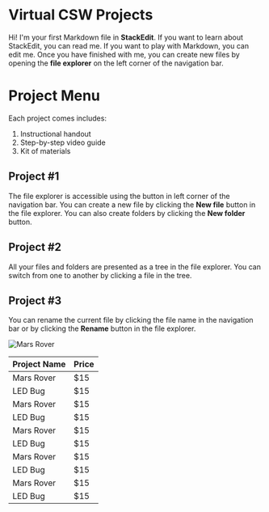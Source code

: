 # Virtual CSW Projects

Hi! I'm your first Markdown file in **StackEdit**. If you want to learn about StackEdit, you can read me. If you want to play with Markdown, you can edit me. Once you have finished with me, you can create new files by opening the **file explorer** on the left corner of the navigation bar.


# Project Menu

Each project comes includes:

 1. Instructional handout
 2. Step-by-step video guide
 3. Kit of materials

## Project #1

The file explorer is accessible using the button in left corner of the navigation bar. You can create a new file by clicking the **New file** button in the file explorer. You can also create folders by clicking the **New folder** button.

## Project #2

All your files and folders are presented as a tree in the file explorer. You can switch from one to another by clicking a file in the tree.

## Project #3

You can rename the current file by clicking the file name in the navigation bar or by clicking the **Rename** button in the file explorer.

![Mars Rover](https://i.imgur.com/KxeVdOr.jpg)

| Project Name |Price |					
|--|--|
| Mars Rover | $15 |
| LED Bug | $15 |
| Mars Rover | $15 |
| LED Bug | $15 |
| Mars Rover | $15 |
| LED Bug | $15 |
| Mars Rover | $15 |
| LED Bug | $15 |
| Mars Rover | $15 |
| LED Bug | $15 |

